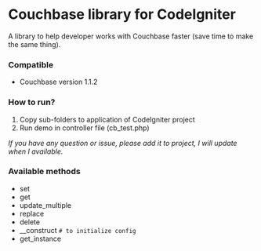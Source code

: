# Couchbase library for CodeIgniter
A library to help developer works with Couchbase faster (save time to make the same thing).

### Compatible
* Couchbase version 1.1.2

### How to run?
1. Copy sub-folders to application of CodeIgniter project
2. Run demo in controller file (cb_test.php)

*If you have any question or issue, please add it to project, I will update when I available.*

### Available methods
- set
- get
- update_multiple
- replace
- delete
- __construct `# to initialize config`
- get_instance
